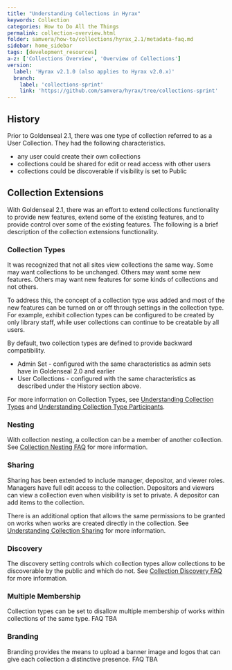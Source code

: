 ```yaml
---
title: "Understanding Collections in Hyrax"
keywords: Collection
categories: How to Do All the Things
permalink: collection-overview.html
folder: samvera/how-to/collections/hyrax_2.1/metadata-faq.md
sidebar: home_sidebar
tags: [development_resources]
a-z: ['Collections Overview', 'Overview of Collections']
version:
  label: 'Hyrax v2.1.0 (also applies to Hyrax v2.0.x)'
  branch:
    label: 'collections-sprint'
    link: 'https://github.com/samvera/hyrax/tree/collections-sprint'
---
```


## History

Prior to Goldenseal 2.1, there was one type of collection referred to as a User Collection.  They had the following characteristics.

* any user could create their own collections
* collections could be shared for edit or read access with other users
* collections could be discoverable if visibility is set to Public

## Collection Extensions

With Goldenseal 2.1, there was an effort to extend collections functionality to provide new features, extend some of the existing features, and to provide control over some of the existing features.  The following is a brief description of the collection extensions functionality.

### Collection Types

It was recognized that not all sites view collections the same way.  Some may want collections to be unchanged.  Others may want some new features.  Others may want new features for some kinds of collections and not others.  

To address this, the concept of a collection type was added and most of the new features can be turned on or off through settings in the collection type.  For example, exhibit collection types can be configured to be created by only library staff, while user collections can continue to be creatable by all users.

By default, two collection types are defined to provide backward compatibility.

* Admin Set - configured with the same characteristics as admin sets have in Goldenseal 2.0 and earlier
* User Collections - configured with the same characteristics as described under the History section above.

For more information on Collection Types, see [Understanding Collection Types](collection-types.html) and [Understanding Collection Type Participants](collection-type-participants.html).

### Nesting

With collection nesting, a collection can be a member of another collection.  See [Collection Nesting FAQ](collection-nesting-faq.html) for more information.

### Sharing

Sharing has been extended to include manager, depositor, and viewer roles.  Managers have full edit access to the collection.  Depositors and viewers can view a collection even when visibility is set to private.  A depositor can add items to the collection.

There is an additional option that allows the same permissions to be granted on works when works are created directly in the collection.  See [Understanding Collection Sharing](collection-sharing.html) for more information.

### Discovery

The discovery setting controls which collection types allow collections to be discoverable by the public and which do not.  See [Collection Discovery FAQ](collection-discovery-faq.html) for more information.

### Multiple Membership

Collection types can be set to disallow multiple membership of works within collections of the same type.  FAQ TBA

### Branding

Branding provides the means to upload a banner image and logos that can give each collection a distinctive presence.  FAQ TBA
